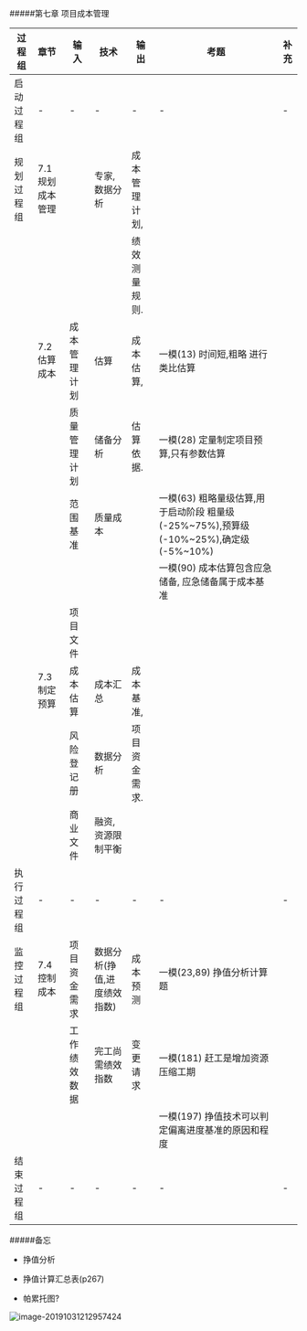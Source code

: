 

#####第七章 项目成本管理

|过程组|章节|输入|技术|输出|考题|补充|
| --- |:--|---------------------------|---|--|--|--|
|启动过程组|-|-|-|-|-|-|
|规划过程组|7.1 规划成本管理|| 专家,数据分析               | 成本管理计划, |||
||||                             | 绩效测量规则. |||
||7.2 估算成本|成本管理计划| 估算                        | 成本估算,     |一模(13) 时间短,粗略 进行类比估算||
|||质量管理计划| 储备分析                    | 估算依据.     |一模(28) 定量制定项目预算,只有参数估算||
|||范围基准| 质量成本                    |               |一模(63) 粗略量级估算,用于启动阶段 粗量级(-25%~75%),预算级(-10%~25%),确定级(-5%~10%)||
||||                             |               |一模(90) 成本估算包含应急储备, 应急储备属于成本基准||
|||项目文件|                             |               |||
||7.3 制定预算|成本估算| 成本汇总                    | 成本基准,     |||
|||风险登记册| 数据分析                    | 项目资金需求. |||
|||商业文件| 融资,资源限制平衡           |               |||
|执行过程组|-|-|-|-|-|-|
|监控过程组|7.4 控制成本| 项目资金需求 | 数据分析(挣值,进度绩效指数) | 成本预测      | 一模(23,89) 挣值分析计算题                                   ||
||| 工作绩效数据 | 完工尚需绩效指数            | 变更请求      | 一模(181) 赶工是增加资源压缩工期                             ||
|||  |  |  | 一模(197) 挣值技术可以判定偏离进度基准的原因和程度 ||
|结束过程组|-|-|-|-|-|-|

#####备忘

- 挣值分析

- 挣值计算汇总表(p267)

- 帕累托图?

  

![image-20191031212957424](/Users/harlan/b/note/zlinks/pic/image-20191031212957424.png)